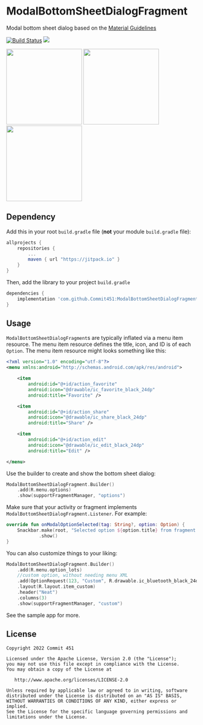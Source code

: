 # ModalBottomSheetDialogFragment

Modal bottom sheet dialog based on the [Material Guidelines](https://material.io/components/sheets-bottom)

[![Build Status](https://travis-ci.org/Commit451/ModalBottomSheetDialogFragment.svg?branch=master)](https://travis-ci.org/Commit451/ModalBottomSheetDialogFragment) [![](https://jitpack.io/v/Commit451/ModalBottomSheetDialogFragment.svg)](https://jitpack.io/#Commit451/ModalBottomSheetDialogFragment)

<img src="/art/simple.png?raw=true" width="200px"> <img src="/art/header.png?raw=true" width="200px"> <img src="/art/custom.png?raw=true" width="200px">

## Dependency

Add this in your root `build.gradle` file (**not** your module `build.gradle` file):

```gradle
allprojects {
	repositories {
		...
		maven { url "https://jitpack.io" }
	}
}
```

Then, add the library to your project `build.gradle`
```gradle
dependencies {
    implementation 'com.github.Commit451:ModalBottomSheetDialogFragment:latest.version.here'
}
```

## Usage
`ModalBottomSheetDialogFragment`s are typically inflated via a menu item resource. The menu item resource defines the title, icon, and ID is of each `Option`. The menu item resource might looks something like this:
```xml
<?xml version="1.0" encoding="utf-8"?>
<menu xmlns:android="http://schemas.android.com/apk/res/android">

    <item
        android:id="@+id/action_favorite"
        android:icon="@drawable/ic_favorite_black_24dp"
        android:title="Favorite" />

    <item
        android:id="@+id/action_share"
        android:icon="@drawable/ic_share_black_24dp"
        android:title="Share" />

    <item
        android:id="@+id/action_edit"
        android:icon="@drawable/ic_edit_black_24dp"
        android:title="Edit" />

</menu>
```
Use the builder to create and show the bottom sheet dialog:
```kotlin
ModalBottomSheetDialogFragment.Builder()
    .add(R.menu.options)
    .show(supportFragmentManager, "options")
```
Make sure that your activity or fragment implements `ModalBottomSheetDialogFragment.Listener`. For example:
```kotlin
override fun onModalOptionSelected(tag: String?, option: Option) {
    Snackbar.make(root, "Selected option ${option.title} from fragment with tag $tag", Snackbar.LENGTH_SHORT)
            .show()
}
```
You can also customize things to your liking:
```kotlin
ModalBottomSheetDialogFragment.Builder()
    .add(R.menu.option_lots)
    //custom option, without needing menu XML
    .add(OptionRequest(123, "Custom", R.drawable.ic_bluetooth_black_24dp))
    .layout(R.layout.item_custom)
    .header("Neat")
    .columns(3)
    .show(supportFragmentManager, "custom")
```
See the sample app for more.

License
--------

    Copyright 2022 Commit 451

    Licensed under the Apache License, Version 2.0 (the "License");
    you may not use this file except in compliance with the License.
    You may obtain a copy of the License at

       http://www.apache.org/licenses/LICENSE-2.0

    Unless required by applicable law or agreed to in writing, software
    distributed under the License is distributed on an "AS IS" BASIS,
    WITHOUT WARRANTIES OR CONDITIONS OF ANY KIND, either express or implied.
    See the License for the specific language governing permissions and
    limitations under the License.
